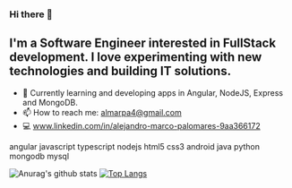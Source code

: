 ### Hi there 👋

## I'm a Software Engineer interested in FullStack development. I love experimenting with new technologies and building IT solutions.

- 🌱 Currently learning and developing apps in Angular, NodeJS, Express and MongoDB.
- 📫 How to reach me: almarpa4@gmail.com
- 💻  www.linkedin.com/in/alejandro-marco-palomares-9aa366172 
    
angular javascript typescript nodejs html5 css3 android java python mongodb mysql 

![Anurag's github stats](https://github-readme-stats.vercel.app/api?username=almarpa&show_icons=true&theme=tokyonight)
[![Top Langs](https://github-readme-stats.vercel.app/api/top-langs/?username=almarpa)](https://github.com/anuraghazra/github-readme-stats)
